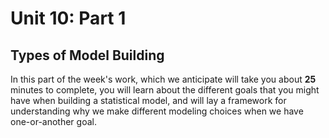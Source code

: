 # Unit 10: Part 1 

## Types of Model Building 

In this part of the week's work, which we anticipate will take you about **25** minutes to complete, you will learn about the different goals that you might have when building a statistical model, and will lay a framework for understanding why we make different modeling choices when we have one-or-another goal. 
